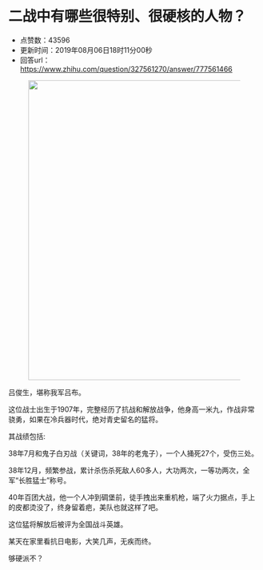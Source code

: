 # 二战中有哪些很特别、很硬核的人物？
- 点赞数：43596
- 更新时间：2019年08月06日18时11分00秒
- 回答url：https://www.zhihu.com/question/327561270/answer/777561466
<body>
 <p></p>
 <figure data-size="normal">
  <img src="https://picx.zhimg.com/50/v2-b34a4c1f0a41031a9719eabf28219dfe_720w.jpg?source=1940ef5c" data-rawwidth="600" data-rawheight="443" data-size="normal" data-original-token="v2-dc152cb09f22d8c89049cdcdfa38502c" data-default-watermark-src="https://picx.zhimg.com/50/v2-3ea9e32f9e2cdb40b7c5faf02a0eaaa0_720w.jpg?source=1940ef5c" class="origin_image zh-lightbox-thumb" width="600" data-original="https://picx.zhimg.com/v2-b34a4c1f0a41031a9719eabf28219dfe_r.jpg?source=1940ef5c">
 </figure>
 <p data-pid="R1_rHo6T">吕俊生，堪称我军吕布。</p>
 <p data-pid="l-rc2Gpv">这位战士出生于1907年，完整经历了抗战和解放战争，他身高一米九，作战非常骁勇，如果在冷兵器时代，绝对青史留名的猛将。</p>
 <p data-pid="4DCe-IJR">其战绩包括:</p>
 <p data-pid="Rt5Vjh5F">38年7月和鬼子白刃战（关键词，38年的老鬼子），一个人捅死27个，受伤三处。</p>
 <p data-pid="fj5SQ4DG">38年12月，频繁参战，累计杀伤杀死敌人60多人，大功两次，一等功两次，全军“长胜猛士”称号。</p>
 <p data-pid="njg3bfTY">40年百团大战，他一个人冲到碉堡前，徒手拽出来重机枪，端了火力据点，手上的皮都烫没了，终身留着疤，美队也就这样了吧。</p>
 <p data-pid="hw3Ic5yp">这位猛将解放后被评为全国战斗英雄。</p>
 <p data-pid="cmFM6kGh">某天在家里看抗日电影，大笑几声，无疾而终。</p>
 <p data-pid="7kVCBYZx">够硬派不？</p>
</body>